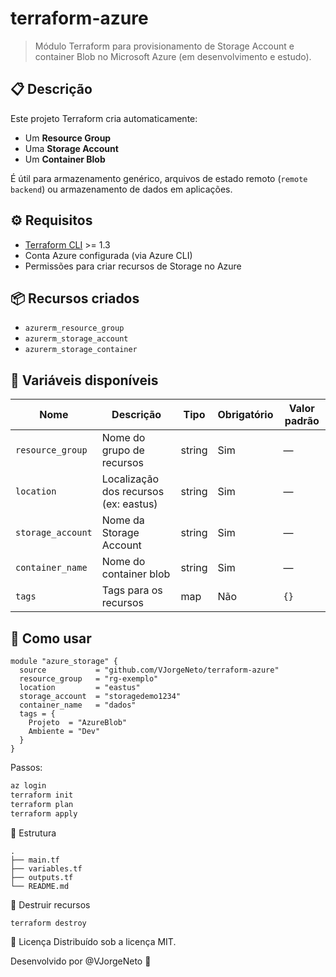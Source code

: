 # terraform-azure

> Módulo Terraform para provisionamento de Storage Account e container Blob no Microsoft Azure (em desenvolvimento e estudo).

## 📋 Descrição

Este projeto Terraform cria automaticamente:

- Um **Resource Group**
- Uma **Storage Account**
- Um **Container Blob**

É útil para armazenamento genérico, arquivos de estado remoto (`remote backend`) ou armazenamento de dados em aplicações.

## ⚙️ Requisitos

- [Terraform CLI](https://developer.hashicorp.com/terraform/downloads) >= 1.3
- Conta Azure configurada (via Azure CLI)
- Permissões para criar recursos de Storage no Azure

## 📦 Recursos criados

- `azurerm_resource_group`
- `azurerm_storage_account`
- `azurerm_storage_container`

## 🧩 Variáveis disponíveis

| Nome                | Descrição                            | Tipo    | Obrigatório | Valor padrão         |
|---------------------|---------------------------------------|---------|-------------|-----------------------|
| `resource_group`    | Nome do grupo de recursos             | string  | Sim         | —                     |
| `location`          | Localização dos recursos (ex: eastus) | string  | Sim         | —                     |
| `storage_account`   | Nome da Storage Account               | string  | Sim         | —                     |
| `container_name`    | Nome do container blob                | string  | Sim         | —                     |
| `tags`              | Tags para os recursos                 | map     | Não         | `{}`                  |

## 🚀 Como usar

```hcl
module "azure_storage" {
  source           = "github.com/VJorgeNeto/terraform-azure"
  resource_group   = "rg-exemplo"
  location         = "eastus"
  storage_account  = "storagedemo1234"
  container_name   = "dados"
  tags = {
    Projeto  = "AzureBlob"
    Ambiente = "Dev"
  }
}
```
Passos:

```bash
az login
terraform init
terraform plan
terraform apply
```

📁 Estrutura

```
.
├── main.tf
├── variables.tf
├── outputs.tf
└── README.md
```
🧹 Destruir recursos

```bash
terraform destroy
```

📄 Licença
Distribuído sob a licença MIT.

Desenvolvido por @VJorgeNeto 🚀
